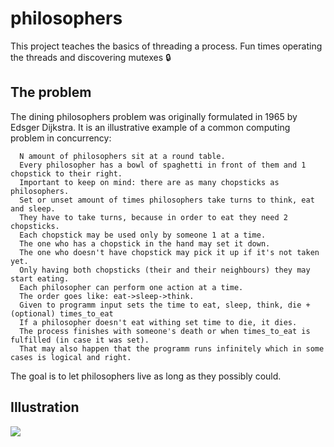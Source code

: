 # philosophers

  This project teaches the basics of threading a process. Fun times operating the threads and discovering mutexes 🔒

## The problem 

  The dining philosophers problem was originally formulated in 1965 by Edsger Dijkstra. It is an illustrative example of a common computing problem in concurrency: 

```
  N amount of philosophers sit at a round table.
  Every philosopher has a bowl of spaghetti in front of them and 1 chopstick to their right.
  Important to keep on mind: there are as many chopsticks as philosophers.
  Set or unset amount of times philosophers take turns to think, eat and sleep.
  They have to take turns, because in order to eat they need 2 chopsticks.
  Each chopstick may be used only by someone 1 at a time.
  The one who has a chopstick in the hand may set it down.
  The one who doesn't have chopstick may pick it up if it's not taken yet.
  Only having both chopsticks (their and their neighbours) they may start eating.
  Each philosopher can perform one action at a time.
  The order goes like: eat->sleep->think.
  Given to programm input sets the time to eat, sleep, think, die + (optional) times_to_eat
  If a philosopher doesn't eat withing set time to die, it dies.
  The process finishes with someone's death or when times_to_eat is fulfilled (in case it was set).
  That may also happen that the programm runs infinitely which in some cases is logical and right.

```
  The goal is to let philosophers live as long as they possibly could. 

## Illustration

<img src = "https://res.cloudinary.com/practicaldev/image/fetch/s--eqcyI4o8--/c_limit%2Cf_auto%2Cfl_progressive%2Cq_auto%2Cw_880/https://dev-to-uploads.s3.amazonaws.com/uploads/articles/xuhgni9ifz9d1uo1red2.png">

